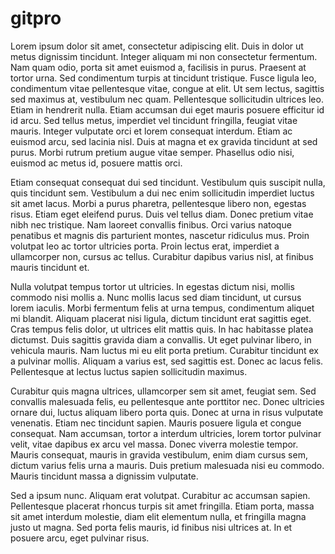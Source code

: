 # gitpro



Lorem ipsum dolor sit amet, consectetur adipiscing elit. Duis in dolor ut metus dignissim tincidunt. Integer aliquam mi non consectetur fermentum. Nam quam odio, porta sit amet euismod a, facilisis in purus. Praesent at tortor urna. Sed condimentum turpis at tincidunt tristique. Fusce ligula leo, condimentum vitae pellentesque vitae, congue at elit. Ut sem lectus, sagittis sed maximus at, vestibulum nec quam. Pellentesque sollicitudin ultrices leo. Etiam in hendrerit nulla. Etiam accumsan dui eget mauris posuere efficitur id id arcu. Sed tellus metus, imperdiet vel tincidunt fringilla, feugiat vitae mauris. Integer vulputate orci et lorem consequat interdum. Etiam ac euismod arcu, sed lacinia nisl. Duis at magna et ex gravida tincidunt at sed purus. Morbi rutrum pretium augue vitae semper. Phasellus odio nisi, euismod ac metus id, posuere mattis orci.

Etiam consequat consequat dui sed tincidunt. Vestibulum quis suscipit nulla, quis tincidunt sem. Vestibulum a dui nec enim sollicitudin imperdiet luctus sit amet lacus. Morbi a purus pharetra, pellentesque libero non, egestas risus. Etiam eget eleifend purus. Duis vel tellus diam. Donec pretium vitae nibh nec tristique. Nam laoreet convallis finibus. Orci varius natoque penatibus et magnis dis parturient montes, nascetur ridiculus mus. Proin volutpat leo ac tortor ultricies porta. Proin lectus erat, imperdiet a ullamcorper non, cursus ac tellus. Curabitur dapibus varius nisl, at finibus mauris tincidunt et.

Nulla volutpat tempus tortor ut ultricies. In egestas dictum nisi, mollis commodo nisi mollis a. Nunc mollis lacus sed diam tincidunt, ut cursus lorem iaculis. Morbi fermentum felis at urna tempus, condimentum aliquet mi blandit. Aliquam placerat nisi ligula, dictum tincidunt erat sagittis eget. Cras tempus felis dolor, ut ultrices elit mattis quis. In hac habitasse platea dictumst. Duis sagittis gravida diam a convallis. Ut eget pulvinar libero, in vehicula mauris. Nam luctus mi eu elit porta pretium. Curabitur tincidunt ex a pulvinar mollis. Aliquam a varius est, sed sagittis est. Donec ac lacus felis. Pellentesque at lectus luctus sapien sollicitudin maximus.

Curabitur quis magna ultrices, ullamcorper sem sit amet, feugiat sem. Sed convallis malesuada felis, eu pellentesque ante porttitor nec. Donec ultricies ornare dui, luctus aliquam libero porta quis. Donec at urna in risus vulputate venenatis. Etiam nec tincidunt sapien. Mauris posuere ligula et congue consequat. Nam accumsan, tortor a interdum ultricies, lorem tortor pulvinar velit, vitae dapibus ex arcu vel massa. Donec viverra molestie tempor. Mauris consequat, mauris in gravida vestibulum, enim diam cursus sem, dictum varius felis urna a mauris. Duis pretium malesuada nisi eu commodo. Mauris tincidunt massa a dignissim vulputate.

Sed a ipsum nunc. Aliquam erat volutpat. Curabitur ac accumsan sapien. Pellentesque placerat rhoncus turpis sit amet fringilla. Etiam porta, massa sit amet interdum molestie, diam elit elementum nulla, et fringilla magna justo ut magna. Sed porta felis mauris, id finibus nisi ultrices at. In et posuere arcu, eget pulvinar risus.
